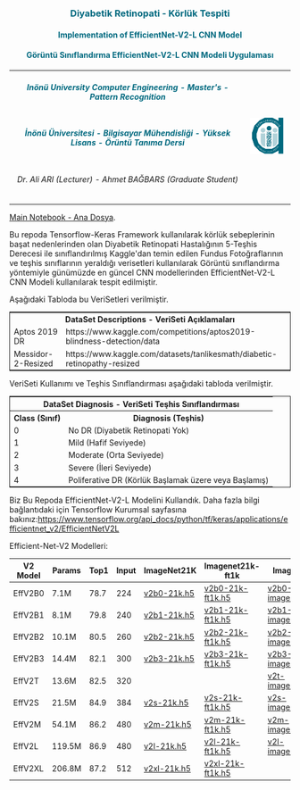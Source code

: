 <h3 style='text-align: center; color:#00697f'> Diyabetik Retinopati - Körlük Tespiti </h3>
<h4 style='text-align: center; color:#00697f'> Implementation of EfficientNet-V2-L CNN Model</h4>
<h4 style='text-align: center; color:#00697f'> Görüntü Sınıflandırma EfficientNet-V2-L CNN Modeli Uygulaması</h4>

<table style="text-align: center">
    <tr style="text-align: center">
        <td style="text-align: center; color:#00697f ">
            <h5>Inönü University Computer Engineering - Master's - Pattern Recognition </h5>
        </td>
        <td rowspan=3, style="text-align: center; color:#00697f">
            <img src="inonu_ai.png" width="100"/>
        </td>       
    </tr>
    <tr>
        <td style="text-align: center; color:#00697f">
            <h5>İnönü Üniversitesi - Bilgisayar Mühendisliği - Yüksek Lisans - Örüntü Tanıma Dersi </h5>
        </td>
    </tr>
    <tr>
        <td style="text-align: center">
            <h6> Dr. Ali ARI (Lecturer) - Ahmet BAĞBARS (Graduate Student) </h6>
        </td>
    </tr>
</table>

<a href="DR-EfficientNet-V2-L.ipynb">Main Notebook - Ana Dosya</a>.

Bu repoda Tensorflow-Keras Framework kullanılarak körlük sebeplerinin başat nedenlerinden olan Diyabetik Retinopati Hastalığının 5-Teşhis Derecesi ile sınıflandırılmış  Kaggle'dan temin edilen Fundus Fotoğraflarının ve teşhis sınıflarının yeraldığı verisetleri kullanılarak Görüntü sınıflandırma yöntemiyle günümüzde en güncel CNN modellerinden EfficientNet-V2-L CNN Modeli kullanılarak tespit edilmiştir.

Aşağıdaki Tabloda bu VeriSetleri verilmiştir.

<table style="border: 1px solid;">
    <tr>
    <th style="text-align: center" colspan=2>DataSet Descriptions - VeriSeti Açıklamaları </th> 
    </tr>
    <tr>
        <td>Aptos 2019 DR </td>
        <td>https://www.kaggle.com/competitions/aptos2019-blindness-detection/data</td>
    </tr>
    <tr>
        <td>Messidor-2-Resized</td>
        <td>https://www.kaggle.com/datasets/tanlikesmath/diabetic-retinopathy-resized</td>
    </tr>       
</table>


VeriSeti Kullanımı ve Teşhis Sınıflandırması aşağıdaki tabloda verilmiştir.

<table style="border: 1px solid;">
    <tr>
        <th style="text-align: center" colspan=3>DataSet Diagnosis - VeriSeti Teşhis Sınıflandırması </th> 
    </tr>    
    <tr>
        <th>Class (Sınıf)</th>
        <th>Diagnosis (Teşhis)</th>
    </tr>   
    <tr>
        <td>0</td>
        <td>No DR (Diyabetik Retinopati Yok)</td> 
    </tr>    
    <tr>
        <td>1</td>
        <td>Mild (Hafif Seviyede) </td>
    </tr>    
    <tr>
        <td>2</td>
        <td>Moderate (Orta Seviyede)</td>
    </tr>    
    <tr>
        <td>3</td>
        <td>Severe  (İleri Seviyede) </td>
    </tr>
    <tr>
        <td>4</td>
        <td>Poliferative DR (Körlük Başlamak üzere veya Başlamış)</td>
    </tr>       
</table>

Biz Bu Repoda EfficientNet-V2-L Modelini Kullandık. Daha fazla bilgi bağlantıdaki için Tensorflow Kurumsal sayfasına bakınız:https://www.tensorflow.org/api_docs/python/tf/keras/applications/efficientnet_v2/EfficientNetV2L 


Efficient-Net-V2 Modelleri:
<table>
<thead>
<tr>
<th>V2 Model</th>
<th>Params</th>
<th>Top1</th>
<th>Input</th>
<th>ImageNet21K</th>
<th>Imagenet21k-ft1k</th>
<th>Imagenet</th>
</tr>
</thead>
<tbody>
<tr>
<td>EffV2B0</td>
<td>7.1M</td>
<td>78.7</td>
<td>224</td>
<td><a href="https://github.com/leondgarse/keras_efficientnet_v2/releases/download/effnetv2_pretrained/efficientnetv2-b0-21k.h5" rel=nofollow>v2b0-21k.h5</a></td>
<td><a href="https://github.com/leondgarse/keras_efficientnet_v2/releases/download/effnetv2_pretrained/efficientnetv2-b0-21k-ft1k.h5" rel=nofollow>v2b0-21k-ft1k.h5</a></td>
<td><a href="https://github.com/leondgarse/keras_efficientnet_v2/releases/download/effnetv2_pretrained/efficientnetv2-b0-imagenet.h5" rel=nofollow>v2b0-imagenet.h5</a></td>
</tr>
<tr>
<td>EffV2B1</td>
<td>8.1M</td>
<td>79.8</td>
<td>240</td>
<td><a href="https://github.com/leondgarse/keras_efficientnet_v2/releases/download/effnetv2_pretrained/efficientnetv2-b1-21k.h5" rel=nofollow>v2b1-21k.h5</a></td>
<td><a href="https://github.com/leondgarse/keras_efficientnet_v2/releases/download/effnetv2_pretrained/efficientnetv2-b1-21k-ft1k.h5" rel=nofollow>v2b1-21k-ft1k.h5</a></td>
<td><a href="https://github.com/leondgarse/keras_efficientnet_v2/releases/download/effnetv2_pretrained/efficientnetv2-b1-imagenet.h5" rel=nofollow>v2b1-imagenet.h5</a></td>
</tr>
<tr>
<td>EffV2B2</td>
<td>10.1M</td>
<td>80.5</td>
<td>260</td>
<td><a href="https://github.com/leondgarse/keras_efficientnet_v2/releases/download/effnetv2_pretrained/efficientnetv2-b2-21k.h5" rel=nofollow>v2b2-21k.h5</a></td>
<td><a href="https://github.com/leondgarse/keras_efficientnet_v2/releases/download/effnetv2_pretrained/efficientnetv2-b2-21k-ft1k.h5" rel=nofollow>v2b2-21k-ft1k.h5</a></td>
<td><a href="https://github.com/leondgarse/keras_efficientnet_v2/releases/download/effnetv2_pretrained/efficientnetv2-b2-imagenet.h5" rel=nofollow>v2b2-imagenet.h5</a></td>
</tr>
<tr>
<td>EffV2B3</td>
<td>14.4M</td>
<td>82.1</td>
<td>300</td>
<td><a href="https://github.com/leondgarse/keras_efficientnet_v2/releases/download/effnetv2_pretrained/efficientnetv2-b3-21k.h5" rel=nofollow>v2b3-21k.h5</a></td>
<td><a href="https://github.com/leondgarse/keras_efficientnet_v2/releases/download/effnetv2_pretrained/efficientnetv2-b3-21k-ft1k.h5" rel=nofollow>v2b3-21k-ft1k.h5</a></td>
<td><a href="https://github.com/leondgarse/keras_efficientnet_v2/releases/download/effnetv2_pretrained/efficientnetv2-b3-imagenet.h5" rel=nofollow>v2b3-imagenet.h5</a></td>
</tr>
<tr>
<td>EffV2T</td>
<td>13.6M</td>
<td>82.5</td>
<td>320</td>
<td></td>
<td></td>
<td><a href="https://github.com/leondgarse/keras_efficientnet_v2/releases/download/effnetv2_pretrained/efficientnetv2-t-imagenet.h5" rel=nofollow>v2t-imagenet.h5</a></td>
</tr>
<tr>
<td>EffV2S</td>
<td>21.5M</td>
<td>84.9</td>
<td>384</td>
<td><a href="https://github.com/leondgarse/keras_efficientnet_v2/releases/download/effnetv2_pretrained/efficientnetv2-s-21k.h5" rel=nofollow>v2s-21k.h5</a></td>
<td><a href="https://github.com/leondgarse/keras_efficientnet_v2/releases/download/effnetv2_pretrained/efficientnetv2-s-21k-ft1k.h5" rel=nofollow>v2s-21k-ft1k.h5</a></td>
<td><a href="https://github.com/leondgarse/keras_efficientnet_v2/releases/download/effnetv2_pretrained/efficientnetv2-s-imagenet.h5" rel=nofollow>v2s-imagenet.h5</a></td>
</tr>
<tr>
<td>EffV2M</td>
<td>54.1M</td>
<td>86.2</td>
<td>480</td>
<td><a href="https://github.com/leondgarse/keras_efficientnet_v2/releases/download/effnetv2_pretrained/efficientnetv2-m-21k.h5" rel=nofollow>v2m-21k.h5</a></td>
<td><a href="https://github.com/leondgarse/keras_efficientnet_v2/releases/download/effnetv2_pretrained/efficientnetv2-m-21k-ft1k.h5" rel=nofollow>v2m-21k-ft1k.h5</a></td>
<td><a href="https://github.com/leondgarse/keras_efficientnet_v2/releases/download/effnetv2_pretrained/efficientnetv2-m-imagenet.h5" rel=nofollow>v2m-imagenet.h5</a></td>
</tr>
<tr>
<td>EffV2L</td>
<td>119.5M</td>
<td>86.9</td>
<td>480</td>
<td><a href="https://github.com/leondgarse/keras_efficientnet_v2/releases/download/effnetv2_pretrained/efficientnetv2-l-21k.h5" rel=nofollow>v2l-21k.h5</a></td>
<td><a href="https://github.com/leondgarse/keras_efficientnet_v2/releases/download/effnetv2_pretrained/efficientnetv2-l-21k-ft1k.h5" rel=nofollow>v2l-21k-ft1k.h5</a></td>
<td><a href="https://github.com/leondgarse/keras_efficientnet_v2/releases/download/effnetv2_pretrained/efficientnetv2-l-imagenet.h5" rel=nofollow>v2l-imagenet.h5</a></td>
</tr>
<tr>
<td>EffV2XL</td>
<td>206.8M</td>
<td>87.2</td>
<td>512</td>
<td><a href="https://github.com/leondgarse/keras_efficientnet_v2/releases/download/effnetv2_pretrained/efficientnetv2-xl-21k.h5" rel=nofollow>v2xl-21k.h5</a></td>
<td><a href="https://github.com/leondgarse/keras_efficientnet_v2/releases/download/effnetv2_pretrained/efficientnetv2-xl-21k-ft1k.h5" rel=nofollow>v2xl-21k-ft1k.h5</a></td>
<td></td>
</tr>
</tbody>
</table>





